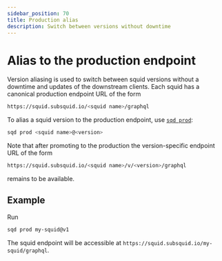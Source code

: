 ```yaml
---
sidebar_position: 70
title: Production alias
description: Switch between versions without downtime
---
```


# Alias to the production endpoint

Version aliasing is used to switch between squid versions without a downtime and updates of the downstream clients. 
Each squid has a canonical production endpoint URL of the form
```bash
https://squid.subsquid.io/<squid name>/graphql
```

To alias a squid version to the production endpoint, use [`sqd prod`](/squid-cli/prod):
```bash
sqd prod <squid name>@<version>
```

Note that after promoting to the production the version-specific endpoint URL of the form
```bash
https://squid.subsquid.io/<squid name>/v/<version>/graphql
```
remains to be available.


## Example

Run
```bash
sqd prod my-squid@v1
```

The squid endpoint will be accessible at `https://squid.subsquid.io/my-squid/graphql`.
